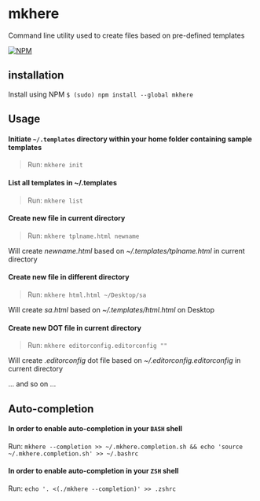 # mkhere

Command line utility used to create files based on pre-defined templates

[![NPM](https://nodei.co/npm/mkhere.png)](https://nodei.co/npm/mkhere/)


## installation

Install using NPM `$ (sudo) npm install --global mkhere`

## Usage

#### Initiate `~/.templates` directory within your home folder containing sample templates

> Run: `mkhere init`

#### List all templates in ~/.templates

> Run: `mkhere list`

#### Create new file in current directory

> Run: `mkhere tplname.html newname`

Will create _newname.html_ based on _~/.templates/tplname.html_ in current directory

#### Create new file in different directory

> Run: `mkhere html.html ~/Desktop/sa`

Will create _sa.html_ based on _~/.templates/html.html_ on Desktop

#### Create new DOT file in current directory

> Run: `mkhere editorconfig.editorconfig ""`

Will create _.editorconfig_ dot file based on _~/.editorconfig.editorconfig_ in current directory

... and so on ...

## Auto-completion

#### In order to enable auto-completion in your `BASH` shell

Run: `mkhere --completion >> ~/.mkhere.completion.sh && echo 'source ~/.mkhere.completion.sh' >> ~/.bashrc`

#### In order to enable auto-completion in your `ZSH` shell

Run: `echo '. <(./mkhere --completion)' >> .zshrc`
